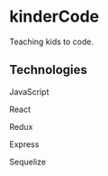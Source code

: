 # kinderCode

Teaching kids to code.

## Technologies

JavaScript

React

Redux

Express

Sequelize
